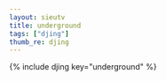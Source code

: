 ```yaml
--- 
layout: sieutv
title: underground
tags: ["djing"]
thumb_re: djing
---
```

{% include djing key="underground" %} 
